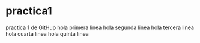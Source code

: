 # practica1
practica 1 de GitHup
hola primera linea
hola segunda linea
hola tercera linea
hola cuarta linea 
hola quinta linea
